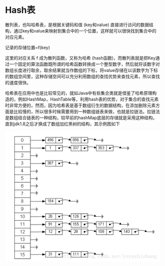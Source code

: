 # Hash表

散列表，也叫哈希表，是根据关键码和值 (key和value) 直接进行访问的数据结构，通过key和value来映射到集合中的一个位置，这样就可以很快找到集合中的对应元素。

记录的存储位置=f(key)

这里的对应关系 f 成为散列函数，又称为哈希 (hash函数)，而散列表就是把Key通过一个固定的算法函数既所谓的哈希函数转换成一个整型数字，然后就将该数字对数组长度进行取余，取余结果就当作数组的下标，将value存储在以该数字为下标的数组空间里，这种存储空间可以充分利用数组的查找优势来查找元素，所以查找的速度很快。

哈希表在应用中也是比较常见的，就如Java中有些集合类就是借鉴了哈希原理构造的，例如HashMap，HashTable等，利用hash表的优势，对于集合的查找元素时非常方便的，然而，因为哈希表是基于数组衍生的数据结构，在添加删除元素方面是比较慢的，所以很多时候需要用到一种数组链表来做，也就是拉链法。拉链法是数组结合链表的一种结构，较早前的hashMap底层的存储就是采用这种结构，直到jdk1.8之后才换成了数组加红黑树的结构，其示例图如下

![哈希表示意图](./hash表示意图.png)
